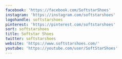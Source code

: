 ```yaml
---
facebook: 'https://facebook.com/SoftstarShoes'
instagram: 'https://instagram.com/softstarshoes'
logohandle: softstarshoes
pinterest: 'https://pinterest.com/softstarshoes'
sort: softstarshoes
title: Softstar Shoes
twitter: softstarshoes
website: 'https://www.softstarshoes.com/'
youtube: 'https://youtube.com/user/SoftStarShoes'
---
```

